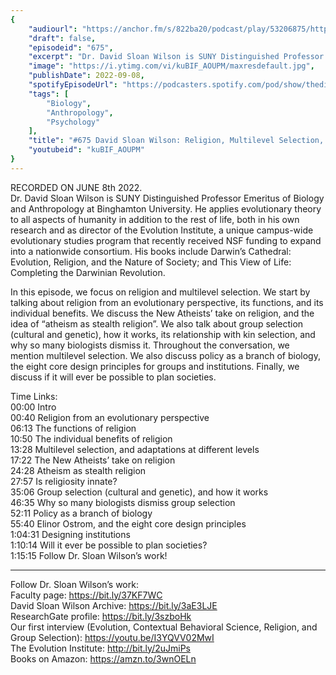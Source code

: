 ```yaml
---
{
	"audiourl": "https://anchor.fm/s/822ba20/podcast/play/53206875/https%3A%2F%2Fd3ctxlq1ktw2nl.cloudfront.net%2Fstaging%2F2022-5-8%2Fa2270eb4-37d2-5f03-3c77-dea7521a506f.m4a",
	"draft": false,
	"episodeid": "675",
	"excerpt": "Dr. David Sloan Wilson is SUNY Distinguished Professor Emeritus of Biology and Anthropology at Binghamton University. He applies evolutionary theory to all aspects of humanity in addition to the rest of life, both in his own research and as director of the Evolution Institute, a unique campus-wide evolutionary studies program that recently received NSF funding to expand into a nationwide consortium. His books include Darwin’s Cathedral: Evolution, Religion, and the Nature of Society; and This View of Life: Completing the Darwinian Revolution.",
	"image": "https://i.ytimg.com/vi/kuBIF_AOUPM/maxresdefault.jpg",
	"publishDate": 2022-09-08,
	"spotifyEpisodeUrl": "https://podcasters.spotify.com/pod/show/thedissenter/episodes/675-David-Sloan-Wilson-Religion--Multilevel-Selection--Group-Selection--and-Designing-Society-e1jm8cr",
	"tags": [
		"Biology",
		"Anthropology",
		"Psychology"
	],
	"title": "#675 David Sloan Wilson: Religion, Multilevel Selection, Group Selection, and Designing Society",
	"youtubeid": "kuBIF_AOUPM"
}
---
```

RECORDED ON JUNE 8th 2022.  
Dr. David Sloan Wilson is SUNY Distinguished Professor Emeritus of Biology and Anthropology at Binghamton University. He applies evolutionary theory to all aspects of humanity in addition to the rest of life, both in his own research and as director of the Evolution Institute, a unique campus-wide evolutionary studies program that recently received NSF funding to expand into a nationwide consortium. His books include Darwin’s Cathedral: Evolution, Religion, and the Nature of Society; and This View of Life: Completing the Darwinian Revolution.

In this episode, we focus on religion and multilevel selection. We start by talking about religion from an evolutionary perspective, its functions, and its individual benefits. We discuss the New Atheists’ take on religion, and the idea of “atheism as stealth religion”. We also talk about group selection (cultural and genetic), how it works, its relationship with kin selection, and why so many biologists dismiss it. Throughout the conversation, we mention multilevel selection. We also discuss policy as a branch of biology, the eight core design principles for groups and institutions. Finally, we discuss if it will ever be possible to plan societies.

Time Links:  
<time>00:00</time> Intro  
<time>00:40</time> Religion from an evolutionary perspective  
<time>06:13</time> The functions of religion  
<time>10:50</time> The individual benefits of religion  
<time>13:28</time> Multilevel selection, and adaptations at different levels  
<time>17:22</time> The New Atheists’ take on religion  
<time>24:28</time> Atheism as stealth religion  
<time>27:57</time> Is religiosity innate?  
<time>35:06</time> Group selection (cultural and genetic), and how it works  
<time>46:35</time> Why so many biologists dismiss group selection  
<time>52:11</time> Policy as a branch of biology  
<time>55:40</time> Elinor Ostrom, and the eight core design principles  
<time>1:04:31</time> Designing institutions  
<time>1:10:14</time> Will it ever be possible to plan societies?  
<time>1:15:15</time> Follow Dr. Sloan Wilson’s work!

---

Follow Dr. Sloan Wilson’s work:  
Faculty page: https://bit.ly/37KF7WC  
David Sloan Wilson Archive: https://bit.ly/3aE3LJE  
ResearchGate profile: https://bit.ly/3szboHk  
Our first interview (Evolution, Contextual Behavioral Science, Religion, and Group Selection): https://youtu.be/I3YQVV02MwI  
The Evolution Institute: http://bit.ly/2uJmiPs  
Books on Amazon: https://amzn.to/3wnOELn
